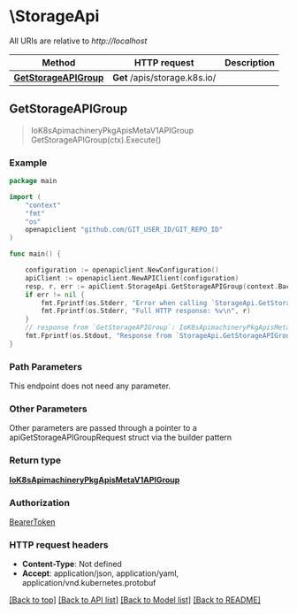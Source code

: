 # \StorageApi

All URIs are relative to *http://localhost*

Method | HTTP request | Description
------------- | ------------- | -------------
[**GetStorageAPIGroup**](StorageApi.md#GetStorageAPIGroup) | **Get** /apis/storage.k8s.io/ | 



## GetStorageAPIGroup

> IoK8sApimachineryPkgApisMetaV1APIGroup GetStorageAPIGroup(ctx).Execute()





### Example

```go
package main

import (
    "context"
    "fmt"
    "os"
    openapiclient "github.com/GIT_USER_ID/GIT_REPO_ID"
)

func main() {

    configuration := openapiclient.NewConfiguration()
    apiClient := openapiclient.NewAPIClient(configuration)
    resp, r, err := apiClient.StorageApi.GetStorageAPIGroup(context.Background()).Execute()
    if err != nil {
        fmt.Fprintf(os.Stderr, "Error when calling `StorageApi.GetStorageAPIGroup``: %v\n", err)
        fmt.Fprintf(os.Stderr, "Full HTTP response: %v\n", r)
    }
    // response from `GetStorageAPIGroup`: IoK8sApimachineryPkgApisMetaV1APIGroup
    fmt.Fprintf(os.Stdout, "Response from `StorageApi.GetStorageAPIGroup`: %v\n", resp)
}
```

### Path Parameters

This endpoint does not need any parameter.

### Other Parameters

Other parameters are passed through a pointer to a apiGetStorageAPIGroupRequest struct via the builder pattern


### Return type

[**IoK8sApimachineryPkgApisMetaV1APIGroup**](IoK8sApimachineryPkgApisMetaV1APIGroup.md)

### Authorization

[BearerToken](../README.md#BearerToken)

### HTTP request headers

- **Content-Type**: Not defined
- **Accept**: application/json, application/yaml, application/vnd.kubernetes.protobuf

[[Back to top]](#) [[Back to API list]](../README.md#documentation-for-api-endpoints)
[[Back to Model list]](../README.md#documentation-for-models)
[[Back to README]](../README.md)


